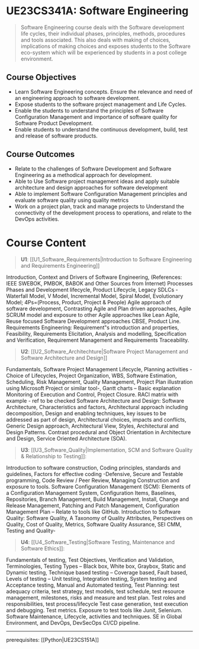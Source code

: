 # UE23CS341A: Software Engineering

> Software Engineering course deals with the Software development life cycles, their individual phases, principles, methods, procedures and tools associated. This also deals with making of choices, implications of making choices and exposes students to the Software eco-system which will be experienced by students in a post college environment.

## Course Objectives

- Learn Software Engineering concepts. Ensure the relevance and need of an engineering approach to software development.
- Expose students to the software project management and Life Cycles.
- Enable the students to understand the principles of Software Configuration Management and importance of software quality for Software Product Development.
- Enable students to understand the continuous development, build, test and release of software products.

## Course Outcomes

- Relate to the challenges of Software Development and Software Engineering as a methodical approach for development.
- Able to Use Software project management ideas and apply suitable architecture and design approaches for software development
- Able to implement Software Configuration Management principles and evaluate software quality using quality metrics
- Work on a project plan, track and manage projects to Understand the connectivity of the development process to operations, and relate to the DevOps activities.

# Course Content

> **U1**: [[U1_Software_Requirements|Introduction to Software Engineering and Requirements Engineering]]

Introduction, Context and Drivers of Software Engineering, (References: IEEE SWEBOK, PMBOK, BABOK and Other Sources from Internet) Processes Phases and Development lifecycle, Product Lifecycle, Legacy SDLCs - Waterfall Model, V Model, Incremental Model, Spiral Model, Evolutionary Model; 4Ps=(Process, Product, Project & People) Agile approach of software development, Contrasting Agile and Plan driven approaches, Agile SCRUM model and exposure to other Agile approaches like Lean Agile, Reuse focused Software Development approaches CBSE, Product Line. Requirements Engineering: Requirement‟s introduction and properties, Feasibility, Requirements Elicitation, Analysis and modelling, Specification and Verification, Requirement Management and Requirements Traceability.

> **U2**: [[U2_Software_Architechture|Software Project Management and Software Architecture and Design]]

Fundamentals, Software Project Management Lifecycle, Planning activities - Choice of Lifecycles, Project Organization, WBS, Software Estimation, Scheduling, Risk Management, Quality Management, Project Plan illustration using Microsoft Project or similar tool-, Gantt charts – Basic explanation Monitoring of Execution and Control, Project Closure. RACI matrix with example - ref to be checked Software Architecture and Design: Software Architecture, Characteristics and factors, Architectural approach including decomposition, Design and enabling techniques, key issues to be addressed as part of design, Architectural choices, impacts and conflicts, Generic Design approach, Architectural View, Styles, Architectural and Design Patterns. Contrast procedural and Object Orientation in Architecture and Design, Service Oriented Architecture (SOA).

> **U3**: [[U3_Software_Quality|Implementation, SCM and Software Quality & Relationship to Testing]]:

Introduction to software construction, Coding principles, standards and guidelines, Factors for effective coding -Defensive, Secure and Testable programming, Code Review / Peer Review, Managing Construction and exposure to tools. Software Configuration Management (SCM): Elements of a Configuration Management System, Configuration Items, Baselines, Repositories, Branch Management, Build Management, Install, Change and Release Management, Patching and Patch Management, Configuration Management Plan – Relate to tools like GitHub. Introduction to Software Quality: Software Quality, A Taxonomy of Quality Attributes, Perspectives on Quality, Cost of Quality, Metrics, Software Quality Assurance, SEI CMM, Testing and Quality-

> **U4**: [[U4_Software_Testing|Software Testing, Maintenance and Software Ethics]]:

Fundamentals of testing, Test Objectives, Verification and Validation, Terminologies, Testing Types – Black box, White box, Graybox, Static and Dynamic testing, Technique based testing – Coverage based, Fault based, Levels of testing – Unit testing, Integration testing, System testing and Acceptance testing, Manual and Automated testing, Test Planning: test adequacy criteria, test strategy, test models, test schedule, test resource management, milestones, risks and measure and test plan. Test roles and responsibilities, test process/lifecycle Test case generation, test execution and debugging. Test metrics. Exposure to test tools like Junit, Selenium. Software Maintenance, Lifecycle, activities and techniques. SE in Global Environment, and DevOps, DevSecOps CI/CD pipeline.

---

prerequisites: [[Python|UE23CS151A]]
